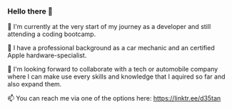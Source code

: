 ### Hello there 👋

:seedling: I'm currently at the very start of my journey as a developer and still attending a coding bootcamp.

:muscle: I have a professional background as a car mechanic and an certified Apple hardware-specialist. 

:checkered_flag: I'm looking forward to collaborate with a tech or automobile company where I can make use every skills and knowledge that I aquired so far and also expand them. 

:mailbox: You can reach me via one of the options here: https://linktr.ee/d35tan
<!--
**D35tan/D35Tan** is a ✨ _special_ ✨ repository because its `README.md` (this file) appears on your GitHub profile.

Here are some ideas to get you started:

- 🔭 I’m currently working on ...
- 🌱 I’m currently learning ...
- 👯 I’m looking to collaborate on ...
- 🤔 I’m looking for help with ...
- 💬 Ask me about ...
- 📫 How to reach me: ...
- 😄 Pronouns: ...
- ⚡ Fun fact: ...
-->
